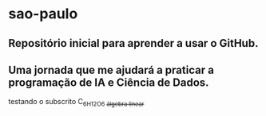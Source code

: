 # sao-paulo
## Repositório inicial para aprender a usar o GitHub.
Uma **jornada** que me ajudará a praticar a programação de IA e Ciência de Dados.
---
testando o subscrito C<sub>6H12O6
~~álgebra linear~~
